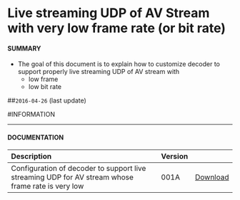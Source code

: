# Live streaming UDP of AV Stream with very low frame rate (or bit rate)

#### **SUMMARY**
- The goal of this document is to explain how to customize decoder to support properly live streaming UDP of AV stream with
	- low frame
	- low bit rate

##`2016-04-26` (last update)

#INFORMATION
***********************************************************************
#### **DOCUMENTATION**
| Description                                                                      | Version |                 |
| :------------------------------------------------------------------------------- | :-------| :-------------- |
| Configuration of decoder to support live streaming UDP for AV stream whose frame rate is very low  | 001A    | [Download](https://github.com/innes-labs/archives/blob/main/downloads/application-notes/Live-streaming-UDP-of-AV-stream-with-very-low-frame-rate_001A_en.pdf) |







